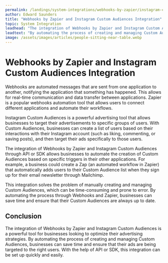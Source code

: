 ```yaml
---
permalink: /landings/system-integrations/webhooks-by-zapier/instagram-custom-audiences
author: Edward Saunders
title: "Webhooks by Zapier and Instagram Custom Audiences Integration"
topic: System Integration
leadhead: "The integration of Webhooks by Zapier and Instagram Custom Audiences is a powerful tool for businesses looking to optimize their advertising strategies"
leadtext: "By automating the process of creating and managing Custom Audiences, businesses can save time and ensure that their ads are being targeted to the right users. With the help of API or SDK, this integration can be set up quickly and easily."
image: /assets/images/articles/people-sitting-near-table.webp
---
```

<div class="arttext">	<h1>Webhooks by Zapier and Instagram Custom Audiences Integration</h1>
	<p>Webhooks are automated messages that are sent from one application to another, notifying the application that something has happened. This allows for real-time communication and data transfer between applications. Zapier is a popular webhooks automation tool that allows users to connect different applications and automate their workflows.</p>
	<p>Instagram Custom Audiences is a powerful advertising tool that allows businesses to target their advertisements to specific groups of users. With Custom Audiences, businesses can create a list of users based on their interactions with their Instagram account (such as liking, commenting, or saving posts), and then target their ads specifically to those users.</p>
	<p>The integration of Webhooks by Zapier and Instagram Custom Audiences through API or SDK allows businesses to automate the creation of Custom Audiences based on specific triggers in their other applications. For example, a business could create a Zap (an automated workflow in Zapier) that automatically adds users to their Custom Audience list when they sign up for their email newsletter through Mailchimp.</p>
	<p>This integration solves the problem of manually creating and managing Custom Audiences, which can be time-consuming and prone to error. By automating the process through Webhooks and Zapier, businesses can save time and ensure that their Custom Audiences are always up to date.</p>
	<h2>Conclusion</h2>
	<p>The integration of Webhooks by Zapier and Instagram Custom Audiences is a powerful tool for businesses looking to optimize their advertising strategies. By automating the process of creating and managing Custom Audiences, businesses can save time and ensure that their ads are being targeted to the right users. With the help of API or SDK, this integration can be set up quickly and easily. </p>
</div>